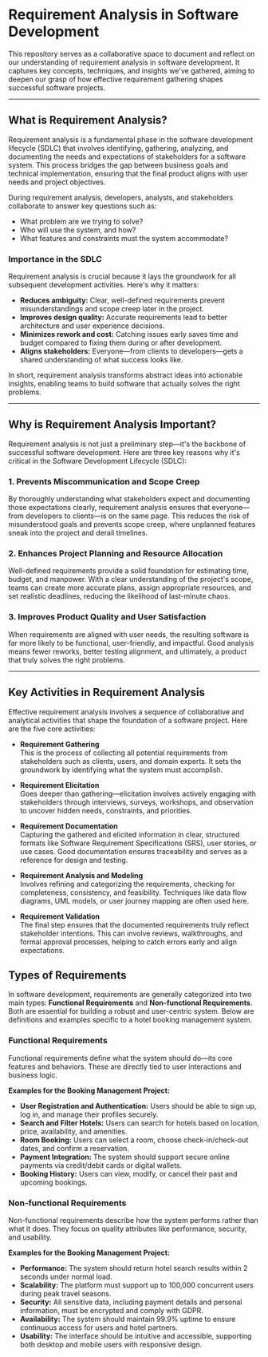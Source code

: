 # Requirement Analysis in Software Development

This repository serves as a collaborative space to document and reflect on our understanding of requirement analysis in software development. It captures key concepts, techniques, and insights we've gathered, aiming to deepen our grasp of how effective requirement gathering shapes successful software projects.

---

## What is Requirement Analysis?

Requirement analysis is a fundamental phase in the software development lifecycle (SDLC) that involves identifying, gathering, analyzing, and documenting the needs and expectations of stakeholders for a software system. This process bridges the gap between business goals and technical implementation, ensuring that the final product aligns with user needs and project objectives.

During requirement analysis, developers, analysts, and stakeholders collaborate to answer key questions such as:
- What problem are we trying to solve?
- Who will use the system, and how?
- What features and constraints must the system accommodate?

### Importance in the SDLC

Requirement analysis is crucial because it lays the groundwork for all subsequent development activities. Here's why it matters:
- **Reduces ambiguity:** Clear, well-defined requirements prevent misunderstandings and scope creep later in the project.
- **Improves design quality:** Accurate requirements lead to better architecture and user experience decisions.
- **Minimizes rework and cost:** Catching issues early saves time and budget compared to fixing them during or after development.
- **Aligns stakeholders:** Everyone—from clients to developers—gets a shared understanding of what success looks like.

In short, requirement analysis transforms abstract ideas into actionable insights, enabling teams to build software that actually solves the right problems.

---

## Why is Requirement Analysis Important?

Requirement analysis is not just a preliminary step—it's the backbone of successful software development. Here are three key reasons why it's critical in the Software Development Lifecycle (SDLC):

### 1. Prevents Miscommunication and Scope Creep

By thoroughly understanding what stakeholders expect and documenting those expectations clearly, requirement analysis ensures that everyone—from developers to clients—is on the same page. This reduces the risk of misunderstood goals and prevents scope creep, where unplanned features sneak into the project and derail timelines.

### 2. Enhances Project Planning and Resource Allocation

Well-defined requirements provide a solid foundation for estimating time, budget, and manpower. With a clear understanding of the project's scope, teams can create more accurate plans, assign appropriate resources, and set realistic deadlines, reducing the likelihood of last-minute chaos.

### 3. Improves Product Quality and User Satisfaction

When requirements are aligned with user needs, the resulting software is far more likely to be functional, user-friendly, and impactful. Good analysis means fewer reworks, better testing alignment, and ultimately, a product that truly solves the right problems.

---

## Key Activities in Requirement Analysis

Effective requirement analysis involves a sequence of collaborative and analytical activities that shape the foundation of a software project. Here are the five core activities:

- **Requirement Gathering**  
  This is the process of collecting all potential requirements from stakeholders such as clients, users, and domain experts. It sets the groundwork by identifying what the system must accomplish.

- **Requirement Elicitation**  
  Goes deeper than gathering—elicitation involves actively engaging with stakeholders through interviews, surveys, workshops, and observation to uncover hidden needs, constraints, and priorities.

- **Requirement Documentation**  
  Capturing the gathered and elicited information in clear, structured formats like Software Requirement Specifications (SRS), user stories, or use cases. Good documentation ensures traceability and serves as a reference for design and testing.

- **Requirement Analysis and Modeling**  
  Involves refining and categorizing the requirements, checking for completeness, consistency, and feasibility. Techniques like data flow diagrams, UML models, or user journey mapping are often used here.

- **Requirement Validation**  
  The final step ensures that the documented requirements truly reflect stakeholder intentions. This can involve reviews, walkthroughs, and formal approval processes, helping to catch errors early and align expectations.

## Types of Requirements

In software development, requirements are generally categorized into two main types: **Functional Requirements** and **Non-functional Requirements**. Both are essential for building a robust and user-centric system. Below are definitions and examples specific to a hotel booking management system.

### Functional Requirements

Functional requirements define what the system should do—its core features and behaviors. These are directly tied to user interactions and business logic.

**Examples for the Booking Management Project:**
- **User Registration and Authentication:** Users should be able to sign up, log in, and manage their profiles securely.
- **Search and Filter Hotels:** Users can search for hotels based on location, price, availability, and amenities.
- **Room Booking:** Users can select a room, choose check-in/check-out dates, and confirm a reservation.
- **Payment Integration:** The system should support secure online payments via credit/debit cards or digital wallets.
- **Booking History:** Users can view, modify, or cancel their past and upcoming bookings.

### Non-functional Requirements

Non-functional requirements describe how the system performs rather than what it does. They focus on quality attributes like performance, security, and usability.

**Examples for the Booking Management Project:**
- **Performance:** The system should return hotel search results within 2 seconds under normal load.
- **Scalability:** The platform must support up to 100,000 concurrent users during peak travel seasons.
- **Security:** All sensitive data, including payment details and personal information, must be encrypted and comply with GDPR.
- **Availability:** The system should maintain 99.9% uptime to ensure continuous access for users and hotel partners.
- **Usability:** The interface should be intuitive and accessible, supporting both desktop and mobile users with responsive design.
